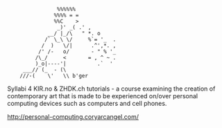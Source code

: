 
                    %%%%%%
                   %%%% = =
                   %%C    >
                    _)' _( .' ,
                 __/ |_/\   " *. o
                /` \_\ \/     %`= '_  .
               /  )   \/|      .^',*. ,
              /' /-   o/       - " % '_
             /\_/     <       = , ^ ~ .
             )_o|----'|          .`  '
         ___// (_  - (\
        ///-(    \'   \\ b'ger

Syllabi 4 KIR.no & ZHDK.ch tutorials - a course examining the creation of contemporary art that is made to be experienced on/over personal computing devices such as computers and cell phones.

http://personal-computing.coryarcangel.com/